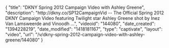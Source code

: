 {
    "title": "DKNY Spring 2012 Campaign Video with Ashley Greene",
    "description": "http:\/\/dkny.co\/SP12CampaignVid -- The Official Spring 2012 DKNY Campaign Video featuring Twilight star Ashley Greene shot by Inez Van Lamsweerde and Vinoodh ...",
    "videoid": "144080",
    "date_created": "1394228219",
    "date_modified": "1418181167",
    "type": "captivate",
    "layout": "video",
    "url": "\/v\/dkny-spring-2012-campaign-video-with-ashley-greene\/144080"
}